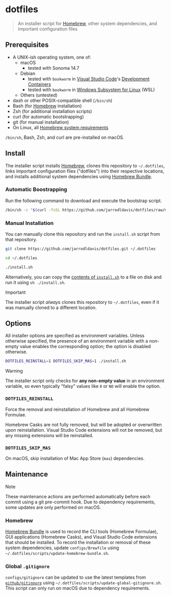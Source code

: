 # dotfiles

> An installer script for [Homebrew], other system dependencies, and important configuration files

## Prerequisites

- A UNIX-ish operating system, one of:
  - macOS
    - tested with Sonoma 14.7
  - Debian
    - tested with `bookworm` in [Visual Studio Code]'s [Development Containers]
    - tested with `bookworm` in [Windows Subsystem for Linux] (WSL)
  - Others (untested)
- dash or other POSIX-compatible shell (`/bin/sh`)
- Bash (for [Homebrew] installation)
- Zsh (for additional installation scripts)
- curl (for automatic bootstrapping)
- git (for manual installation)
- On Linux, all [Homebrew system requirements]

`/bin/sh`, Bash, Zsh, and curl are pre-installed on macOS.

## Install

The installer script installs [Homebrew], clones this repository to `~/.dotfiles`, links important
configuration files ("dotfiles") into their respective locations, and installs additional system
dependencies using [Homebrew Bundle].

### Automatic Boostrapping

Run the following command to download and execute the bootstrap script.

```sh
/bin/sh -c "$(curl -fsSL https://github.com/jarrodldavis/dotfiles/raw/main/install.sh)"
```

### Manual Installation

You can manually clone this repository and run the `install.sh` script from that repository.

```sh
git clone https://github.com/jarrodldavis/dotfiles.git ~/.dotfiles
```

```sh
cd ~/.dotfiles
```

```sh
./install.sh
```

Alternatively, you can copy the [contents of `install.sh`] to a file on disk and run it using
`sh ./install.sh`.

> [!IMPORTANT]
> The installer script _always_ clones this repository to `~/.dotfiles`, even if it was
manually cloned to a different location.

## Options

All installer options are specified as environment variables. Unless otherwise specified, the
presence of an environment variable with a non-empty value enables the corresponding option; the
option is disabled otherwise.

```sh
DOTFILES_REINSTALL=1 DOTFILES_SKIP_MAS=1 ./install.sh
```

> [!WARNING]
> The installer script only checks for **any non-empty value** in an environment variable, so even
> typically "falsy" values like `0` or `NO` will enable the option.

### `DOTFILES_REINSTALL`

Force the removal and reinstallation of Homebrew and all Homebrew Formulae.

Homebrew Casks are not fully removed, but will be adopted or overwritten upon reinstallation.
Visual Studio Code extensions will not be removed, but any missing extensions will be reinstalled.

### `DOTFILES_SKIP_MAS`

On macOS, skip installation of Mac App Store (`mas`) dependencies.

## Maintenance

> [!NOTE]
> These maintenance actions are performed automatically before each commit using a git pre-commit
> hook. Due to dependency requirements, some updates are only performed on macOS.

### Homebrew

[Homebrew Bundle] is used to record the CLI tools (Homebrew Formulae), GUI applications
(Homebrew Casks), and Visual Studio Code extensions that should be installed. To record the
installation or removal of these system dependencies, update `configs/Brewfile` using
`~/.dotfiles/scripts/update-homebrew-bundle.sh`.

### Global `.gitignore`

`configs/gitignore` can be updated to use the latest templates from [`github/gitignore`] using
`~/.dotfiles/scripts/update-global-gitignore.sh`. This script can only run on macOS due to
dependency requirements.

[Homebrew]:                     https://brew.sh
[Visual Studio Code]:           https://code.visualstudio.com
[Development Containers]:       https://code.visualstudio.com/docs/remote/containers
[Windows Subsystem for Linux]:  https://learn.microsoft.com/en-us/windows/wsl/
[Homebrew system requirements]: https://docs.brew.sh/Homebrew-on-Linux#requirements
[contents of `install.sh`]:     https://github.com/jarrodldavis/dotfiles/raw/main/install.sh
[Homebrew Bundle]:              https://docs.brew.sh/Brew-Bundle-and-Brewfile
[`github/gitignore`]:           https://github.com/github/gitignore
